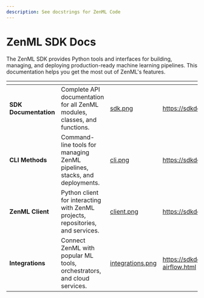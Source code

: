 ```yaml
---
description: See docstrings for ZenML Code
---
```


# ZenML SDK Docs

The ZenML SDK provides Python tools and interfaces for building, managing, and deploying production-ready machine learning pipelines. This documentation helps you get the most out of ZenML's features.

<table data-card-size="large" data-view="cards" data-full-width="true"><thead><tr><th></th><th></th><th data-hidden data-card-cover data-type="files"></th><th data-hidden data-card-target data-type="content-ref"></th></tr></thead><tbody><tr><td><strong>SDK Documentation</strong></td><td>Complete API documentation for all ZenML modules, classes, and functions.</td><td><a href=".gitbook/assets/sdk.png">sdk.png</a></td><td><a href="https://sdkdocs.zenml.io">https://sdkdocs.zenml.io</a></td></tr><tr><td><strong>CLI Methods</strong></td><td>Command-line tools for managing ZenML pipelines, stacks, and deployments.</td><td><a href=".gitbook/assets/cli.png">cli.png</a></td><td><a href="https://sdkdocs.zenml.io/latest/cli.html">https://sdkdocs.zenml.io/latest/cli.html</a></td></tr><tr><td><strong>ZenML Client</strong></td><td>Python client for interacting with ZenML projects, repositories, and services.</td><td><a href=".gitbook/assets/client.png">client.png</a></td><td><a href="https://sdkdocs.zenml.io/latest/core_code_docs/core-client.html">https://sdkdocs.zenml.io/latest/core_code_docs/core-client.html</a></td></tr><tr><td><strong>Integrations</strong></td><td>Connect ZenML with popular ML tools, orchestrators, and cloud services.</td><td><a href=".gitbook/assets/integrations.png">integrations.png</a></td><td><a href="https://sdkdocs.zenml.io/latest/integration_code_docs/integrations-airflow.html">https://sdkdocs.zenml.io/latest/integration_code_docs/integrations-airflow.html</a></td></tr></tbody></table>
